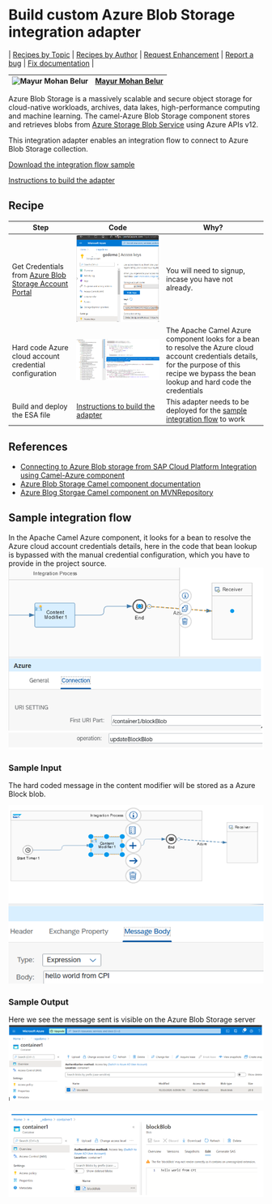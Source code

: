 # Build custom Azure Blob Storage integration adapter

\| [Recipes by Topic](../../readme.md ) \| [Recipes by Author](../../author.md ) \| [Request Enhancement](https://github.com/SAP/apibusinesshub-integration-recipes/issues/new?assignees=&labels=Recipe%20Fix,enhancement&template=recipe-request.md&title=Improve%20Azure-Blob-Storage-integration-adapter%20 ) \| [Report a bug](https://github.com/SAP/apibusinesshub-integration-recipes/issues/new?assignees=&labels=Recipe%20Fix,bug&template=bug_report.md&title=Issue%20with%20Azure-Blob-Storage-integration-adapter%20 ) \| [Fix documentation](https://github.com/SAP/apibusinesshub-integration-recipes/issues/new?assignees=&labels=Recipe%20Fix,documentation&template=bug_report.md&title=Docu%20fix%20Azure-Blob-Storage-integration-adapter%20 ) \|

![Mayur Mohan Belur](https://github.com/mayurmohan.png?size=50 ) | [Mayur Mohan Belur](https://github.com/mayurmohan ) |
----|----|

 Azure Blob Storage is a massively scalable and secure object storage for cloud-native workloads, archives, data lakes, high-performance computing and machine learning. The camel-Azure Blob Storage component stores and retrieves blobs from [Azure Storage Blob Service](https://azure.microsoft.com/services/storage/blobs/) using Azure APIs v12.

This integration adapter enables an integration flow to connect to Azure Blob Storage collection.

[Download the integration flow sample](IntegrationFlow/AzureDemo.zip)

[Instructions to build the adapter](../../build-deploy-camel-community-adapters.md)

## Recipe

Step|Code|Why?
----|----|----
Get Credentials from [Azure Blob Storage Account Portal](https://portal.azure.com) |![look up  Azure Blob Service Credentials](GetAzureBlobCredentials.png) | You will need to signup, incase you have not already.|
Hard code Azure cloud account credential configuration | ![Hard code credentials](ModifyProjectSrc.png)| The Apache Camel Azure component looks for a bean to resolve the Azure cloud account credentials details, for the purpose of this recipe we bypass the bean lookup and hard code the credentials|
Build and deploy the ESA file|[Instructions to build the adapter](../../build-deploy-camel-community-adapters.md#download-and-installation)| This adapter needs to be deployed for the [sample integration flow](IntegrationFlow/AzureDemo.zip) to work |



## References
* [Connecting to Azure Blob storage from SAP Cloud Platform Integration using Camel-Azure component](https://blogs.sap.com/2020/10/21/connecting-to-azure-blob-storage-from-sap-cloud-platform-integration-using-camel-azure-component/)
* [Azure Blob Storage Camel component documentation](https://camel.apache.org/components/latest/azure-storage-blob-component.html)
* [Azure Blog Storgae Camel component on MVNRepository](https://mvnrepository.com/artifact/org.apache.camel/camel-azure/2.24.0)


## Sample integration flow
In the Apache Camel Azure component, it looks for a bean to resolve the Azure cloud account credentials details, here in the code that bean lookup is bypassed with the manual credential configuration, which you have to provide in the project source.
![iflowimage](AzureBlobStorageConfig.png)

### Sample Input
The hard coded message in the content modifier will be stored as a Azure Block blob.

![input-image](AzureBlobStoragMessageInput1.png)

### Sample Output
Here we see the message sent is visible on the Azure Blob Storage server\
![Output Image](AzureBlobStorageOutput1.png)\
\
![Output Image](AzureBlobStorageOutput2.png)
